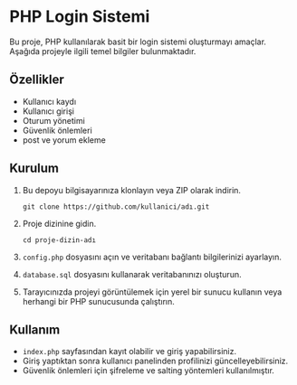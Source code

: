 # PHP Login Sistemi

Bu proje, PHP kullanılarak basit bir login sistemi oluşturmayı amaçlar. Aşağıda projeyle ilgili temel bilgiler bulunmaktadır.

## Özellikler

- Kullanıcı kaydı
- Kullanıcı girişi
- Oturum yönetimi
- Güvenlik önlemleri
- post ve yorum ekleme

## Kurulum

1. Bu depoyu bilgisayarınıza klonlayın veya ZIP olarak indirin.
    ```
    git clone https://github.com/kullanici/adı.git
    ```

2. Proje dizinine gidin.
    ```
    cd proje-dizin-adı
    ```

3. `config.php` dosyasını açın ve veritabanı bağlantı bilgilerinizi ayarlayın.

4. `database.sql` dosyasını kullanarak veritabanınızı oluşturun.

5. Tarayıcınızda projeyi görüntülemek için yerel bir sunucu kullanın veya herhangi bir PHP sunucusunda çalıştırın.

## Kullanım

- `index.php` sayfasından kayıt olabilir ve giriş yapabilirsiniz.
- Giriş yaptıktan sonra kullanıcı panelinden profilinizi güncelleyebilirsiniz.
- Güvenlik önlemleri için şifreleme ve salting yöntemleri kullanılmıştır.
